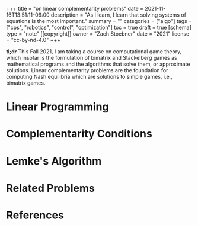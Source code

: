  +++
title = "on linear complementarity problems"
date = 2021-11-16T13:51:11-06:00
description = "As I learn, I learn that solving systems of equations is the most important."
summary = ""
categories = ["algo"]
tags = ["cps", "robotics", "control", "optimization"]
toc = true
draft = true
[schema]
  type = "note"
[[copyright]]
  owner = "Zach Stoebner"
  date = "2021"
  license = "cc-by-nd-4.0"
+++

**tl;dr** This Fall 2021, I am taking a course on computational game theory, which insofar is the formulation of bimatrix and Stackelberg games as mathematical programs and the algorithms that solve them, or approximate solutions. Linear complementarity problems are the foundation for computing Nash equilibria which are solutions to simple games, i.e., bimatrix games. 


# Linear Programming


# Complementarity Conditions


# Lemke's Algorithm


# Related Problems


# References

